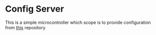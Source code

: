 # Config Server

This is a simple microcontroller which scope is to provide configuration from [this](https://github.com/BotNicholas/Spring-Cloud-Test-Config) repository